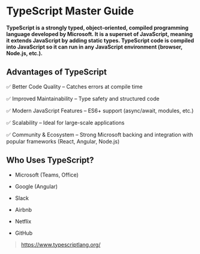 # TypeScript Master Guide 

**TypeScript is a strongly typed, object-oriented, compiled programming language developed by Microsoft. It is a superset of JavaScript, meaning it extends JavaScript by adding static types. TypeScript code is compiled into JavaScript so it can run in any JavaScript environment (browser, Node.js, etc.).**

## Advantages of TypeScript

✅ Better Code Quality – Catches errors at compile time

✅ Improved Maintainability – Type safety and structured code

✅ Modern JavaScript Features – ES6+ support (async/await, modules, etc.)

✅ Scalability – Ideal for large-scale applications

✅ Community & Ecosystem – Strong Microsoft backing and integration with popular frameworks (React, Angular, Node.js)



## Who Uses TypeScript?

- Microsoft (Teams, Office)

- Google (Angular)

- Slack

- Airbnb

- Netflix

- GitHub








> https://www.typescriptlang.org/ 
